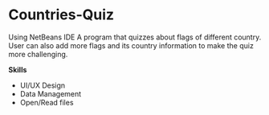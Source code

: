# Countries-Quiz
Using NetBeans IDE
A program that quizzes about flags of different country.
User can also add more flags and its country information to make the quiz more challenging.

**Skills**

- UI/UX Design
- Data Management
- Open/Read files
